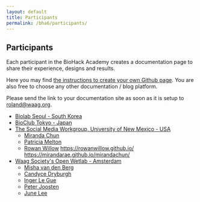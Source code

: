```yaml
---
layout: default
title: Participants
permalink: /bha6/participants/
---
```


## Participants

Each participant in the BioHack Academy creates a documentation page to share their experience, designs and results.

Here you may find [the instructions to create your own Github page](https://github.com/BioHackAcademy/BHA_DocumentationSite). You are also free to choose any other documentation / blog platform.

Please send the link to your documentation site as soon as it is setup to [roland@waag.org](mailto:roland@waag.org).

* [Biolab Seoul - South Korea](http://fablab-seoul.org/2019biohackacademy/)
* [BioClub Tokyo - Japan](http://www.bioclub.org)
* [The Social Media Workgroup, University of New Mexico - USA](http://www.thesocialmediaworkgroup.com)
  * [Miranda Chun](https://mirandarae.github.io/mirandachun/)
  * [Patricia Melton](http://www.meltonpat.github.io)
  * [Rowan Willow](https://rowanwillow.github.io)
https://rowanwillow.github.io/
https://mirandarae.github.io/mirandachun/
* [Waag Society's Open Wetlab - Amsterdam](https://www.waag.org/nl/event/biohack-academy-6)
  * [Misha van den Berg](https://mischavandenberg.github.io)
  * [Candyce Dryburgh](https://dcandyce.github.io/)
  * [Inger Le Gue](https://ingeltje.github.io)
  * [Peter Joosten](https://peterjoostennet.github.io)
  * [June Lee](https://juneyong-lee.github.io)
